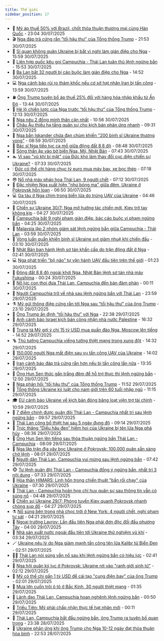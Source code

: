 ```yaml
---
title: Thế giới
sidebar_position: 17
---
```


<!-- dantri-the-gioi:START -->
- 🌋 [Mỹ áp thuế 50% với Brazil, chốt thỏa thuận thương mại cùng Hàn Quốc](https://dantri.com.vn/the-gioi/my-ap-thue-50-voi-brazil-chot-thoa-thuan-thuong-mai-cung-han-quoc-20250731054206140.htm) - 23:04 30/07/2025
- 🎬 [Nga đáp trả cứng rắn &quot;tối hậu thư&quot; của Tổng thống Trump](https://dantri.com.vn/the-gioi/nga-dap-tra-cung-ran-toi-hau-thu-cua-tong-thong-trump-20250731001320048.htm) - 21:53 30/07/2025
- 🧰 [Sĩ quan không quân Ukraine bị bắt vì nghi làm gián điệp cho Nga](https://dantri.com.vn/the-gioi/si-quan-khong-quan-ukraine-bi-bat-vi-nghi-lam-gian-diep-cho-nga-20250730225908670.htm) - 15:59 30/07/2025
- 🌋 [Liên hợp quốc kêu gọi Campuchia - Thái Lan tuân thủ lệnh ngừng bắn](https://dantri.com.vn/the-gioi/lien-hop-quoc-keu-goi-campuchia-thai-lan-tuan-thu-lenh-ngung-ban-20250730214046687.htm) - 15:53 30/07/2025
- 🗽 [Ba Lan bắt 32 người bị cáo buộc làm gián điệp cho Nga](https://dantri.com.vn/the-gioi/ba-lan-bat-32-nguoi-bi-cao-buoc-lam-gian-diep-cho-nga-20250730214825039.htm) - 14:52 30/07/2025
- 💻 [Nga cảnh báo rủi ro thảm khốc nếu cơ sở hạt nhân Iran bị tấn công](https://dantri.com.vn/the-gioi/nga-canh-bao-rui-ro-tham-khoc-neu-co-so-hat-nhan-iran-bi-tan-cong-20250730200659612.htm) - 13:59 30/07/2025
- ⛽️ [Ông Trump tuyên bố áp thuế 25% đối với hàng hóa nhập khẩu từ Ấn Độ](https://dantri.com.vn/the-gioi/ong-trump-tuyen-bo-ap-thue-25-doi-voi-hang-hoa-nhap-khau-tu-an-do-20250730203706848.htm) - 13:44 30/07/2025
- 🤩 [Hé lộ chiến lược của Nga trước “tối hậu thư” của Tổng thống Trump](https://dantri.com.vn/the-gioi/he-lo-chien-luoc-cua-nga-truoc-toi-hau-thu-cua-tong-thong-trump-20250730180123446.htm) - 12:13 30/07/2025
- 🧐 [Nga nêu 2 đồng minh thân cận nhất](https://dantri.com.vn/the-gioi/nga-neu-2-dong-minh-than-can-nhat-20250730165130096.htm) - 10:56 30/07/2025
- 🎊 [Châu Âu thiếu hạ tầng quân sự cho kịch bản phản ứng nhanh](https://dantri.com.vn/the-gioi/chau-au-thieu-ha-tang-quan-su-cho-kich-ban-phan-ung-nhanh-20250730142345443.htm) - 09:31 30/07/2025
- 📝 [Nga bắn Iskander chứa đạn chùm khiến &quot;200 binh sĩ Ukraine thương vong&quot;](https://dantri.com.vn/the-gioi/nga-ban-iskander-chua-dan-chum-khien-200-binh-si-ukraine-thuong-vong-20250730155305501.htm) - 08:59 30/07/2025
- 🤡 [Bác sĩ Nga tiếp tục ca mổ giữa động đất 8,8 độ](https://dantri.com.vn/the-gioi/bac-si-nga-tiep-tuc-ca-mo-giua-dong-dat-88-do-20250730154259473.htm) - 08:48 30/07/2025
- 🥷 [Sóng thần ập vào bờ biển Nga, Mỹ, Nhật Bản](https://dantri.com.vn/the-gioi/song-than-ap-vao-bo-bien-nga-my-nhat-ban-20250730143630867.htm) - 07:43 30/07/2025
- 🏊 [Vì sao &quot;vũ khí bí mật&quot; của Đức khó làm thay đổi cục diện chiến sự Ukraine?](https://dantri.com.vn/the-gioi/vi-sao-vu-khi-bi-mat-cua-duc-kho-lam-thay-doi-cuc-dien-chien-su-ukraine-20250730143211522.htm) - 07:33 30/07/2025
- 🕯 [Đức có thể chi hàng chục tỷ euro mua máy bay, xe bọc thép](https://dantri.com.vn/the-gioi/duc-co-the-chi-hang-chuc-ty-euro-mua-may-bay-xe-boc-thep-20250730141808266.htm) - 07:18 30/07/2025
- 😎 [Nổ nhà máy pháo hoa Thái Lan, 9 người chết](https://dantri.com.vn/the-gioi/no-nha-may-phao-hoa-thai-lan-9-nguoi-chet-20250730141036972.htm) - 07:12 30/07/2025
- 🌈 [Đặc nhiệm Nga xuất hiện &quot;như bóng ma&quot; giữa đêm, Ukraine ở Pokrovsk hỗn loạn](https://dantri.com.vn/the-gioi/dac-nhiem-nga-xuat-hien-nhu-bong-ma-giua-dem-ukraine-o-pokrovsk-hon-loan-20250729144804381.htm) - 06:50 30/07/2025
- 💻 [Ga tàu ở Nga chìm trong biển lửa do trúng UAV của Ukraine](https://dantri.com.vn/the-gioi/ga-tau-o-nga-chim-trong-bien-lua-do-trung-uav-cua-ukraine-20250730113555614.htm) - 04:46 30/07/2025
- 🤖 [Chiến sự Ukraine 30/7: Nga mở hướng tác chiến mới, Kiev trở tay không kịp](https://dantri.com.vn/the-gioi/chien-su-ukraine-307-nga-mo-huong-tac-chien-moi-kiev-tro-tay-khong-kip-20250730111855201.htm) - 04:27 30/07/2025
- 🦏 [Campuchia bắt 9 nghi phạm gián điệp, bác cáo buộc vi phạm ngừng bắn](https://dantri.com.vn/the-gioi/campuchia-bat-9-nghi-pham-gian-diep-bac-cao-buoc-vi-pham-ngung-ban-20250730103927708.htm) - 04:25 30/07/2025
- 🌁 [Malaysia lập 2 nhóm giám sát lệnh ngừng bắn giữa Campuchia - Thái Lan](https://dantri.com.vn/the-gioi/malaysia-lap-2-nhom-giam-sat-lenh-ngung-ban-giua-campuchia-thai-lan-20250730105657003.htm) - 03:59 30/07/2025
- 🐘 [Vòng luẩn quẩn khiến binh sĩ Ukraine sụt giảm nhuệ khí chiến đấu](https://dantri.com.vn/the-gioi/vong-luan-quan-khien-binh-si-ukraine-sut-giam-nhue-khi-chien-dau-20250730100406348.htm) - 03:10 30/07/2025
- 🥷 [Nhật Bản ban hành lệnh sơ tán khẩn cấp do trận động đất ở Nga](https://dantri.com.vn/the-gioi/nhat-ban-ban-hanh-lenh-so-tan-khan-cap-do-tran-dong-dat-o-nga-20250730094107719.htm) - 02:41 30/07/2025
- 💻 [Nga phát triển &quot;bộ não&quot; tự vận hành UAV đầu tiên trên thế giới](https://dantri.com.vn/the-gioi/nga-phat-trien-bo-nao-tu-van-hanh-uav-dau-tien-tren-the-gioi-20250730081553482.htm) - 01:23 30/07/2025
- 🎡 [Động đất 8,8 độ ngoài khơi Nga, Nhật Bản lệnh sơ tán nhà máy Fukushima](https://dantri.com.vn/the-gioi/dong-dat-88-do-ngoai-khoi-nga-nhat-ban-lenh-so-tan-nha-may-fukushima-20250730072340348.htm) - 00:24 30/07/2025
- 🧰 [Nỗ lực con thoi đưa Thái Lan, Campuchia đến bàn đàm phán](https://dantri.com.vn/the-gioi/no-luc-con-thoi-dua-thai-lan-campuchia-den-ban-dam-phan-20250729104249626.htm) - 00:11 30/07/2025
- 🥸 [Người Campuchia trở về nhà sau lệnh ngừng bắn với Thái Lan](https://dantri.com.vn/the-gioi/nguoi-campuchia-tro-ve-nha-sau-lenh-ngung-ban-voi-thai-lan-20250730065053557.htm) - 23:59 29/07/2025
- ⚗️ [Mỹ gửi thông điệp cứng rắn tới Nga sau “tối hậu thư” của ông Trump](https://dantri.com.vn/the-gioi/my-gui-thong-diep-cung-ran-toi-nga-sau-toi-hau-thu-cua-ong-trump-20250730055744294.htm) - 23:10 29/07/2025
- 🌮 [Ông Trump ấn định “tối hậu thư” với Nga](https://dantri.com.vn/the-gioi/ong-trump-an-dinh-toi-hau-thu-voi-nga-20250730052436709.htm) - 22:38 29/07/2025
- 🎃 [Anh cảnh báo Israel kịch bản công nhận nhà nước Palestine](https://dantri.com.vn/the-gioi/anh-canh-bao-israel-kich-ban-cong-nhan-nha-nuoc-palestine-20250729232304803.htm) - 16:32 29/07/2025
- 💫 [Trung tá Mỹ gợi ý chi 15 tỷ USD mua quần đảo Nga, Moscow lên tiếng](https://dantri.com.vn/the-gioi/trung-ta-my-goi-y-chi-15-ty-usd-mua-quan-dao-nga-moscow-len-tieng-20250729214342721.htm) - 14:52 29/07/2025
- 🪜 [Thủ tướng Campuchia viếng tướng thiệt mạng trong xung đột](https://dantri.com.vn/the-gioi/thu-tuong-campuchia-vieng-tuong-thiet-mang-trong-xung-dot-20250729211402686.htm) - 14:32 29/07/2025
- 🌋 [150.000 người Nga mất điện sau vụ tấn công UAV của Ukraine](https://dantri.com.vn/the-gioi/150000-nguoi-nga-mat-dien-sau-vu-tan-cong-uav-cua-ukraine-20250729210245993.htm) - 14:02 29/07/2025
- 🦏 [Iran cảnh báo đáp trả cứng rắn hơn nếu bị tấn công lần nữa](https://dantri.com.vn/the-gioi/iran-canh-bao-dap-tra-cung-ran-hon-neu-bi-tan-cong-lan-nua-20250729203531491.htm) - 13:35 29/07/2025
- 👀 [Ông Hun Sen thức gần trắng đêm để hỗ trợ thực thi lệnh ngừng bắn](https://dantri.com.vn/the-gioi/ong-hun-sen-thuc-gan-trang-dem-de-ho-tro-thuc-thi-lenh-ngung-ban-20250729194442783.htm) - 12:50 29/07/2025
- 🧰 [Nga phản hồi &quot;tối hậu thư&quot; của Tổng thống Trump](https://dantri.com.vn/the-gioi/nga-phan-hoi-toi-hau-thu-cua-tong-thong-trump-20250729183219740.htm) - 11:52 29/07/2025
- 🚀 [Tổng thống Ukraine ký luật cho nam giới trên 60 tuổi nhập ngũ](https://dantri.com.vn/the-gioi/tong-thong-ukraine-ky-luat-cho-nam-gioi-tren-60-tuoi-nhap-ngu-20250729173359118.htm) - 11:15 29/07/2025
- 🎓 [EU cảnh báo Ukraine về kịch bản đóng băng loạt viện trợ tài chính](https://dantri.com.vn/the-gioi/eu-canh-bao-ukraine-ve-kich-ban-dong-bang-loat-vien-tro-tai-chinh-20250729172240597.htm) - 10:59 29/07/2025
- 🥸 [7 điểm chính được quân đội Thái Lan - Campuchia nhất trí sau lệnh ngừng bắn](https://dantri.com.vn/the-gioi/7-diem-chinh-duoc-quan-doi-thai-lan-campuchia-nhat-tri-sau-lenh-ngung-ban-20250729164448505.htm) - 09:57 29/07/2025
- 🦅 [Thái Lan công bố thiệt hại sau 5 ngày đụng độ](https://dantri.com.vn/the-gioi/thai-lan-cong-bo-thiet-hai-sau-5-ngay-dung-do-20250729160507058.htm) - 09:14 29/07/2025
- 🤭 [Trực thăng “Diều hâu đen” hiếm hoi của Ukraine bị tên lửa Nga phá hủy](https://dantri.com.vn/the-gioi/truc-thang-dieu-hau-den-hiem-hoi-cua-ukraine-bi-ten-lua-nga-pha-huy-20250729145515149.htm) - 08:36 29/07/2025
- 🤖 [Ông Hun Sen lên tiếng sau thỏa thuận ngừng bắn Thái Lan - Campuchia](https://dantri.com.vn/the-gioi/ong-hun-sen-len-tieng-sau-thoa-thuan-ngung-ban-thai-lan-campuchia-20250729144453985.htm) - 08:09 29/07/2025
- 🐲 [Nga lập trận địa vây bọc Ukraine ở Pokrovsk: 100.000 quân sẵn sàng chờ lệnh](https://dantri.com.vn/the-gioi/nga-lap-tran-dia-vay-boc-ukraine-o-pokrovsk-100000-quan-san-sang-cho-lenh-20250729144122455.htm) - 08:01 29/07/2025
- 🫣 [Người dân Thái Lan, Campuchia vui mừng sau lệnh ngừng bắn](https://dantri.com.vn/the-gioi/nguoi-dan-thai-lan-campuchia-vui-mung-sau-lenh-ngung-ban-20250729135957393.htm) - 07:42 29/07/2025
- 🐵 [Tư lệnh quân đội Thái Lan - Campuchia đồng ý ngừng bắn, nhất trí 3 nội dung](https://dantri.com.vn/the-gioi/tu-lenh-quan-doi-thai-lan-campuchia-dong-y-ngung-ban-nhat-tri-3-noi-dung-20250729141813423.htm) - 07:33 29/07/2025
- 🫶 [Hỏa thần HIMARS: Linh hồn trong chiến thuật &quot;bắn rồi chạy&quot; của Ukraine](https://dantri.com.vn/the-gioi/hoa-than-himars-linh-hon-trong-chien-thuat-ban-roi-chay-cua-ukraine-20250729141726939.htm) - 07:30 29/07/2025
- 💃 [Thái Lan - Campuchia hoãn họp chỉ huy quân sự sau thông tin vẫn có súng nổ](https://dantri.com.vn/the-gioi/thai-lan-campuchia-hoan-hop-chi-huy-quan-su-sau-thong-tin-van-co-sung-no-20250729113801042.htm) - 04:48 29/07/2025
- 💫 [Chiến sự Ukraine 29/7: Phòng tuyến Kiev quanh Pokrovsk nhanh chóng sụp đổ](https://dantri.com.vn/the-gioi/chien-su-ukraine-297-phong-tuyen-kiev-quanh-pokrovsk-nhanh-chong-sup-do-20250729111527633.htm) - 04:27 29/07/2025
- ⚗️ [Nổ súng bên trong nhà chọc trời ở New York: 4 người chết, nghi phạm tự sát](https://dantri.com.vn/the-gioi/no-sung-ben-trong-nha-choc-troi-o-new-york-4-nguoi-chet-nghi-pham-tu-sat-20250729111900428.htm) - 04:21 29/07/2025
- 🥷 [Ngoại trưởng Lavrov: Lần đầu tiên Nga phải đơn độc đối đầu phương Tây](https://dantri.com.vn/the-gioi/ngoai-truong-lavrov-lan-dau-tien-nga-phai-don-doc-doi-dau-phuong-tay-20250729101031121.htm) - 04:00 29/07/2025
- 🥸 [Nhà sản xuất nước ngoài đầu tiên tới Ukraine thử nghiệm vũ khí](https://dantri.com.vn/the-gioi/nha-san-xuat-nuoc-ngoai-dau-tien-toi-ukraine-thu-nghiem-vu-khi-20250729092521057.htm) - 03:34 29/07/2025
- 🪄 [Ukraine nêu lý do Nga giảm mạnh tấn công tên lửa Kalibr từ Biển Đen](https://dantri.com.vn/the-gioi/ukraine-neu-ly-do-nga-giam-manh-tan-cong-ten-lua-kalibr-tu-bien-den-20250729094728890.htm) - 02:51 29/07/2025
- 🧑‍💻 [Thái Lan nói súng vẫn nổ sau khi lệnh ngừng bắn có hiệu lực](https://dantri.com.vn/the-gioi/thai-lan-noi-sung-van-no-sau-khi-lenh-ngung-ban-co-hieu-luc-20250729092541203.htm) - 02:41 29/07/2025
- 🤭 [Nga hội quân kỷ lục ở Pokrovsk: Ukraine rơi vào &quot;ranh giới sinh tử&quot;](https://dantri.com.vn/the-gioi/nga-hoi-quan-ky-luc-o-pokrovsk-ukraine-roi-vao-ranh-gioi-sinh-tu-20250728175905992.htm) - 02:12 29/07/2025
- 🗽 [Mỹ có thể chi gần 1 tỷ USD để cải tạo &quot;cung điện bay&quot; của ông Trump](https://dantri.com.vn/the-gioi/my-co-the-chi-gan-1-ty-usd-de-cai-tao-cung-dien-bay-cua-ong-trump-20250729083419246.htm) - 02:01 29/07/2025
- 🤖 [Mưa lớn cuốn trôi ô tô ở Bắc Kinh, 30 người thiệt mạng](https://dantri.com.vn/the-gioi/mua-lon-cuon-troi-o-to-o-bac-kinh-30-nguoi-thiet-mang-20250729074052418.htm) - 01:35 29/07/2025
- 🌈 [Lãnh đạo Thái Lan, Campuchia hoan nghênh lệnh ngừng bắn](https://dantri.com.vn/the-gioi/lanh-dao-thai-lan-campuchia-hoan-nghenh-lenh-ngung-ban-20250729072400681.htm) - 00:50 29/07/2025
- 🤩 [Triều Tiên: Mỹ phải chấp nhận thực tế hạt nhân mới](https://dantri.com.vn/the-gioi/trieu-tien-my-phai-chap-nhan-thuc-te-hat-nhan-moi-20250729065711910.htm) - 00:11 29/07/2025
- 🤗 [Thái Lan, Campuchia bắt đầu ngừng bắn, ông Trump ra tuyên bố quan trọng](https://dantri.com.vn/the-gioi/thai-lan-campuchia-bat-dau-ngung-ban-ong-trump-ra-tuyen-bo-quan-trong-20250729063139511.htm) - 23:38 28/07/2025
- 🙉 [Ukraine phản ứng khi ông Trump cho Nga 10-12 ngày đạt thỏa thuận hòa bình](https://dantri.com.vn/the-gioi/ukraine-phan-ung-khi-ong-trump-cho-nga-10-12-ngay-dat-thoa-thuan-hoa-binh-20250729054550078.htm) - 22:53 28/07/2025<!-- dantri-the-gioi:END -->
